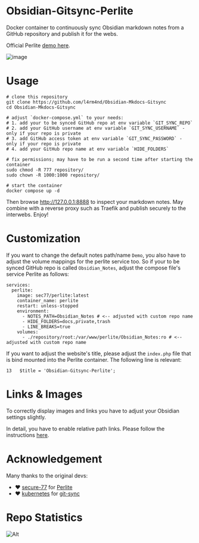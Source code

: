 # Obsidian-Gitsync-Perlite

Docker container to continuously sync Obsidian markdown notes from a GitHub repository and publish it for the webs.

Official Perlite [demo here](https://perlite.secure77.de/).

![image](https://user-images.githubusercontent.com/21357789/221725827-d14001aa-0030-4b5e-b509-cf826227c5b0.png)

# Usage

````
# clone this repository
git clone https://github.com/l4rm4nd/Obsidian-Mkdocs-Gitsync
cd Obsidian-Mkdocs-Gitsync

# adjust `docker-compose.yml` to your needs:
# 1. add your to be synced GitHub repo at env variable `GIT_SYNC_REPO`
# 2. add your GitHub username at env variable `GIT_SYNC_USERNAME` - only if your repo is private
# 3. add GitHub access token at env variable `GIT_SYNC_PASSWORD` - only if your repo is private
# 4. add your GitHub repo name at env variable `HIDE_FOLDERS`

# fix permissions; may have to be run a second time after starting the container
sudo chmod -R 777 repository/
sudo chown -R 1000:1000 repository/

# start the container
docker compose up -d
````

Then browse http://127.0.0.1:8888 to inspect your markdown notes. May combine with a reverse proxy such as Traefik and publish securely to the interwebs. Enjoy!

# Customization

If you want to change the default notes path/name `Demo`, you also have to adjust the volume mappings for the perlite service too. So if your to be synced GitHub repo is called `Obsidian_Notes`, adjust the compose file's service Perlite as follows:

````
services:
  perlite:
    image: sec77/perlite:latest
    container_name: perlite
    restart: unless-stopped
    environment:
      - NOTES_PATH=Obsidian_Notes # <-- adjusted with custom repo name
      - HIDE_FOLDERS=docs,private,trash
      - LINE_BREAKS=true
    volumes:
      - ./repository/root:/var/www/perlite/Obsidian_Notes:ro # <-- adjusted with custom repo name
````

If you want to adjust the website's title, please adjust the `index.php` file that is bind mounted into the Perlite container. The following line is relevant:

````
13   $title = 'Obsidian-Gitsync-Perlite';
````

# Links & Images

To correctly display images and links you have to adjust your Obsidian settings slightly. 

In detail, you have to enable relative path links. Please follow the instructions [here](https://github.com/secure-77/Perlite/wiki/03---Perlite-Settings#required-settings).

# Acknowledgement

Many thanks to the original devs:

- ❤️ [secure-77](https://github.com/secure-77) for [Perlite](https://github.com/secure-77/Perlite)
- ❤️ [kubernetes](https://github.com/kubernetes) for [git-sync](https://github.com/kubernetes/git-sync)

# Repo Statistics

![Alt](https://repobeats.axiom.co/api/embed/9f8de6ac8c10d682c08f9dafdf062711f182654c.svg "Repobeats analytics image")
